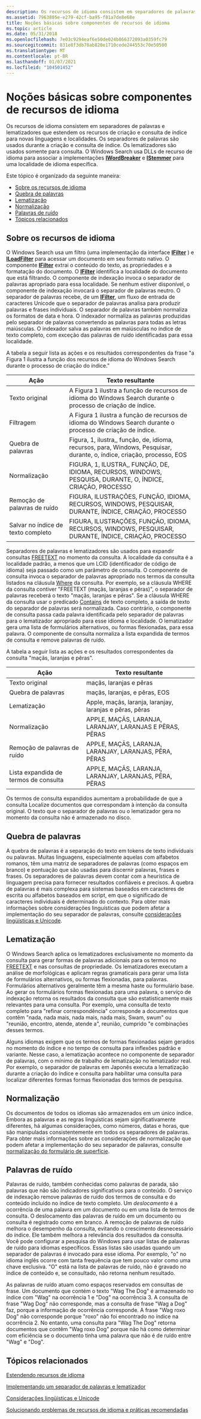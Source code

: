 ```yaml
---
description: Os recursos de idioma consistem em separadores de palavras e lematizadores que estendem os recursos de criação e consulta de índice para novas linguagens e localidades.
ms.assetid: 7963805e-e279-42cf-ba95-f81a7de8e68e
title: Noções básicas sobre componentes de recursos de idioma
ms.topic: article
ms.date: 05/31/2018
ms.openlocfilehash: 7e03c9294eaf6e50de024b866372093a0359fc79
ms.sourcegitcommit: 831e8f3db78ab820e1710cede244553c70e50500
ms.translationtype: MT
ms.contentlocale: pt-BR
ms.lasthandoff: 01/07/2021
ms.locfileid: "104501452"
---
```

# <a name="understanding-language-resource-components"></a>Noções básicas sobre componentes de recursos de idioma

Os recursos de idioma consistem em separadores de palavras e lematizadores que estendem os recursos de criação e consulta de índice para novas linguagens e localidades. Os separadores de palavras são usados durante a criação e consulta de índice. Os lematizadores são usados somente para consulta. O Windows Search usa DLLs de recurso de idioma para associar a implementações [**IWordBreaker**](/windows/desktop/api/Indexsrv/nn-indexsrv-iwordbreaker) e [**IStemmer**](/windows/desktop/api/Indexsrv/nn-indexsrv-istemmer) para uma localidade de idioma específica.

Este tópico é organizado da seguinte maneira:

-   [Sobre os recursos de idioma](#about-language-resources)
-   [Quebra de palavras](#word-breaking)
-   [Lematização](#stemming)
-   [Normalização](#normalization)
-   [Palavras de ruído](#noise-words)
-   [Tópicos relacionados](#related-topics)

## <a name="about-language-resources"></a>Sobre os recursos de idioma

O Windows Search usa um filtro (uma implementação da interface [**IFilter**](/windows/win32/api/filter/nn-filter-ifilter) ) e [**ILoadFilter**](/windows/desktop/api/filtereg/nn-filtereg-iloadfilter) para acessar um documento em seu formato nativo. O componente [**IFilter**](/windows/win32/api/filter/nn-filter-ifilter) extrai o conteúdo do texto, as propriedades e a formatação do documento. O [**IFilter**](/windows/win32/api/filter/nn-filter-ifilter) identifica a localidade do documento que está filtrando. O componente de indexação invoca o separador de palavras apropriado para essa localidade. Se nenhum estiver disponível, o componente de indexação invocará o separador de palavras neutro. O separador de palavras recebe, de um [**IFilter**](/windows/win32/api/filter/nn-filter-ifilter), um fluxo de entrada de caracteres Unicode que o separador de palavras analisa para produzir palavras e frases individuais. O separador de palavras também normaliza os formatos de data e hora. O indexador normaliza as palavras produzidas pelo separador de palavras convertendo as palavras para todas as letras maiúsculas. O indexador salva as palavras em maiúsculas no índice de texto completo, com exceção das palavras de ruído identificadas para essa localidade.

A tabela a seguir lista as ações e os resultados correspondentes da frase "a Figura 1 ilustra a função dos recursos de idioma do Windows Search durante o processo de criação do índice."



| Ação                  | Texto resultante                                                                                                               |
|-------------------------|------------------------------------------------------------------------------------------------------------------------------|
| Texto original           | A Figura 1 ilustra a função de recursos de idioma do Windows Search durante o processo de criação de índice.                    |
| Filtragem               | A Figura 1 ilustra a função de recursos de idioma do Windows Search durante o processo de criação de índice.                    |
| Quebra de palavras           | Figura, 1, ilustra,, função, de, idioma, recursos, para, Windows, Pesquisar, durante, o, índice, criação, processo, EOS |
| Normalização           | FIGURA, 1, ILUSTRA,, FUNÇÃO, DE, IDIOMA, RECURSOS, WINDOWS, PESQUISA, DURANTE, O, ÍNDICE, CRIAÇÃO, PROCESSO           |
| Remoção de palavras de ruído      | FIGURA, ILUSTRAÇÕES, FUNÇÃO, IDIOMA, RECURSOS, WINDOWS, PESQUISAR, DURANTE, ÍNDICE, CRIAÇÃO, PROCESSO                            |
| Salvar no índice de texto completo | FIGURA, ILUSTRAÇÕES, FUNÇÃO, IDIOMA, RECURSOS, WINDOWS, PESQUISAR, DURANTE, ÍNDICE, CRIAÇÃO, PROCESSO                            |



 

Separadores de palavras e lematizadores são usados para expandir consultas [FREETEXT](-search-sql-freetext.md) no momento da consulta. A localidade da consulta é a localidade padrão, a menos que um LCID (identificador de código de idioma) seja passado como um parâmetro de consulta. O componente de consulta invoca o separador de palavras apropriado nos termos da consulta listados na cláusula [Where](-search-sql-where.md) da consulta. Por exemplo, se a cláusula WHERE da consulta contiver "FREETEXT (maçãs, laranjas e pêras)", o separador de palavras receberá o texto "maçãs, laranjas e pêras". Se a cláusula WHERE da consulta usar o predicado [Contains](-search-sql-contains.md) de texto completo, a saída de texto do separador de palavras será normalizada. Caso contrário, o componente de consulta passa cada palavra identificada pelo separador de palavras para o lematizador apropriado para esse idioma e localidade. O lematizador gera uma lista de formulários alternativos, ou formas flexionadas, para essa palavra. O componente de consulta normaliza a lista expandida de termos de consulta e remove palavras de ruído.

A tabela a seguir lista as ações e os resultados correspondentes da consulta "maçãs, laranjas e pêras".



| Ação                       | Texto resultante                                            |
|------------------------------|-----------------------------------------------------------|
| Texto original                | maçãs, laranjas e pêras                                |
| Quebra de palavras                | maçãs, laranjas, e pêras, EOS                          |
| Lematização                     | Apple, maçãs, laranja, laranjay, laranjas e pêras, pêras |
| Normalização                | APPLE, MAÇÃS, LARANJA, LARANJAY, LARANJAS E PÊRAS, PÊRAS |
| Remoção de palavras de ruído           | APPLE, MAÇÃS, LARANJA, LARANJAY, LARANJAS, PÊRA, PÊRAS      |
| Lista expandida de termos de consulta | APPLE, MAÇÃS, LARANJA, LARANJAY, LARANJAS, PÊRA, PÊRAS      |



 

Os termos de consulta expandidos aumentam a probabilidade de que a consulta Localize documentos que correspondam à intenção da consulta original. O texto que o separador de palavras ou o lematizador gera no momento da consulta não é armazenado no disco.

## <a name="word-breaking"></a>Quebra de palavras

A quebra de palavras é a separação do texto em tokens de texto individuais ou palavras. Muitas linguagens, especialmente aquelas com alfabetos romanos, têm uma matriz de separadores de palavras (como espaços em branco) e pontuação que são usadas para discernir palavras, frases e frases. Os separadores de palavras devem contar com a heurística de linguagem precisa para fornecer resultados confiáveis e precisos. A quebra de palavras é mais complexa para sistemas baseados em caracteres de escrita ou alfabetos baseados em script, em que o significado de caracteres individuais é determinado do contexto. Para obter mais informações sobre considerações linguísticas que podem afetar a implementação do seu separador de palavras, consulte [considerações lingüísticas e Unicode](linguistic-and-unicode-considerations.md).

## <a name="stemming"></a>Lematização

O Windows Search aplica os lematizadores exclusivamente no momento da consulta para gerar formas de palavras adicionais para os termos no [FREETEXT](-search-sql-freetext.md) e nas consultas de propriedade. Os lematizadores executam a análise de morfológicas e aplicam regras gramaticais para gerar uma lista de formulários alternativos, ou formas flexionadas, para palavras. Formulários alternativos geralmente têm a mesma haste ou formulário base. Ao gerar os formulários formas flexionadas para uma palavra, o serviço de indexação retorna os resultados da consulta que são estatisticamente mais relevantes para uma consulta. Por exemplo, uma consulta de texto completo para "refinar correspondência" corresponde a documentos que contêm "nada, nada mais, nada mais, nada mais, Swam, swum" ou "reunião, encontro, atende, atende a", reunião, cumprido "e combinações desses termos.

Alguns idiomas exigem que os termos de formas flexionadas sejam gerados no momento do índice e no tempo de consulta para inflexões padrão e variante. Nesse caso, a lematização acontece no componente de separador de palavras, com o mínimo de trabalho de lematização no lematizador real. Por exemplo, o separador de palavras em Japonês executa a lematização durante a criação do índice e consulta para habilitar uma consulta para localizar diferentes formas formas flexionadas dos termos de pesquisa.

## <a name="normalization"></a>Normalização

Os documentos de todos os idiomas são armazenados em um único índice. Embora as palavras e as regras linguísticas sejam significativamente diferentes, há algumas considerações, como números, datas e horas, que são manipuladas consistentemente em todos os separadores de palavras. Para obter mais informações sobre as considerações de normalização que podem afetar a implementação do seu separador de palavras, consulte [normalização do formulário de superfície](surface-form-normalization.md).

## <a name="noise-words"></a>Palavras de ruído

Palavras de ruído, também conhecidas como palavras de parada, são palavras que não são indicadores significativos para o conteúdo. O serviço de indexação remove palavras de ruído dos termos de consulta e do conteúdo incluído no índice de texto completo. Um *deslocamento* é a ocorrência de uma palavra em um documento ou em uma lista de termos de consulta. O deslocamento das palavras de ruído em um documento ou consulta é registrado como em branco. A remoção de palavras de ruído melhora o desempenho da consulta, evitando o crescimento desnecessário do índice. Ele também melhora a relevância dos resultados da consulta. Você pode configurar a pesquisa do Windows para usar listas de palavras de ruído para idiomas específicos. Essas listas são usadas quando um separador de palavras é invocado para esse idioma. Por exemplo, "o" no idioma inglês ocorre com tanta frequência que tem pouco valor como uma chave exclusiva. "O" está na lista de palavras de ruído, não é gravado no índice de conteúdo e, se consultado, não retorna nenhum resultado.

As palavras de ruído atuam como espaços reservados em consultas de frase. Um documento que contém o texto "Wag The Dog" é armazenado no índice com "Wag" na ocorrência 1 e "Dog" na ocorrência 3. A consulta de frase "Wag Dog" não corresponde, mas a consulta de frase "Wag a Dog" faz, porque a informação de ocorrência corresponde. A frase "Wag roxo Dog" não corresponde porque "roxo" não foi encontrado no índice na ocorrência 2. No entanto, uma consulta para "Wag The Dog" retorna documentos que contêm "Wag roxo Dog" porque não há como determinar com eficiência se o documento tinha uma palavra que não é de ruído entre "Wag" e "Dog".

## <a name="related-topics"></a>Tópicos relacionados

<dl> <dt>

[Estendendo recursos de idioma](extending-language-resources-in-windows-search.md)
</dt> <dt>

[Implementando um separador de palavras e lematizador](implementing-a-word-breaker-and-stemmer.md)
</dt> <dt>

[Considerações lingüísticas e Unicode](linguistic-and-unicode-considerations.md)
</dt> <dt>

[Solucionando problemas de recursos de idioma e práticas recomendadas](troubleshooting-language-resources.md)
</dt> </dl>

 

 
